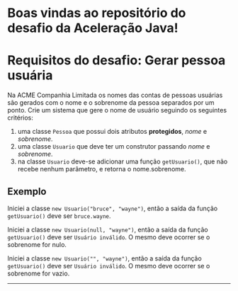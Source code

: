 # Boas vindas ao repositório do desafio da Aceleração Java!


# Requisitos do desafio: Gerar pessoa usuária

Na ACME Companhia Limitada os nomes das contas de pessoas usuárias são gerados com o nome e o sobrenome da pessoa separados por um ponto. Crie um sistema que gere o nome de usuário seguindo os seguintes critérios:

1. uma classe `Pessoa` que possui dois atributos **protegidos**, _nome_ e _sobrenome_.
2. uma classe `Usuario` que deve ter um construtor passando _nome_ e _sobrenome_.
3. na classe `Usuario` deve-se adicionar uma função `getUsuario()`, que não recebe nenhum parâmetro, e retorna o nome.sobrenome.

## Exemplo

Iniciei a classe `new Usuario("bruce", "wayne")`, então a saída da função `getUsuario()` deve ser `bruce.wayne`.

Iniciei a classe `new Usuario(null, "wayne")`, então a saída da função `getUsuario()` deve ser `Usuário inválido`. O mesmo deve ocorrer se o sobrenome for nulo.

Iniciei a classe `new Usuario("", "wayne")`, então a saída da função `getUsuario()` deve ser `Usuário inválido`. O mesmo deve ocorrer se o sobrenome for vazio.


---
